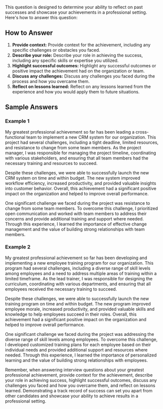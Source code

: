 
This question is designed to determine your ability to reflect on past successes and showcase your achievements in a professional setting. Here's how to answer this question:

How to Answer
-------------

1. **Provide context:** Provide context for the achievement, including any specific challenges or obstacles you faced.
2. **Describe your role:** Describe your role in achieving the success, including any specific skills or expertise you utilized.
3. **Highlight successful outcomes:** Highlight any successful outcomes or positive impact the achievement had on the organization or team.
4. **Discuss any challenges:** Discuss any challenges you faced during the process and how you overcame them.
5. **Reflect on lessons learned:** Reflect on any lessons learned from the experience and how you would apply them to future situations.

Sample Answers
--------------

### Example 1

My greatest professional achievement so far has been leading a cross-functional team to implement a new CRM system for our organization. This project had several challenges, including a tight deadline, limited resources, and resistance to change from some team members. As the project manager, I was responsible for managing the project timeline, coordinating with various stakeholders, and ensuring that all team members had the necessary training and resources to succeed.

Despite these challenges, we were able to successfully launch the new CRM system on time and within budget. The new system improved workflow efficiency, increased productivity, and provided valuable insights into customer behavior. Overall, this achievement had a significant positive impact on the organization and helped to improve overall performance.

One significant challenge we faced during the project was resistance to change from some team members. To overcome this challenge, I prioritized open communication and worked with team members to address their concerns and provide additional training and support where needed. Through this experience, I learned the importance of effective change management and the value of building strong relationships with team members.

### Example 2

My greatest professional achievement so far has been developing and implementing a new employee training program for our organization. This program had several challenges, including a diverse range of skill levels among employees and a need to address multiple areas of training within a limited timeframe. As the lead trainer, I was responsible for designing the curriculum, coordinating with various departments, and ensuring that all employees received the necessary training to succeed.

Despite these challenges, we were able to successfully launch the new training program on time and within budget. The new program improved employee morale, increased productivity, and provided valuable skills and knowledge to help employees succeed in their roles. Overall, this achievement had a significant positive impact on the organization and helped to improve overall performance.

One significant challenge we faced during the project was addressing the diverse range of skill levels among employees. To overcome this challenge, I developed customized training plans for each employee based on their individual needs and provided additional support and resources where needed. Through this experience, I learned the importance of personalized learning and the value of building strong relationships with employees.

Remember, when answering interview questions about your greatest professional achievement, provide context for the achievement, describe your role in achieving success, highlight successful outcomes, discuss any challenges you faced and how you overcame them, and reflect on lessons learned. Demonstrating a track record of success can set you apart from other candidates and showcase your ability to achieve results in a professional setting.
